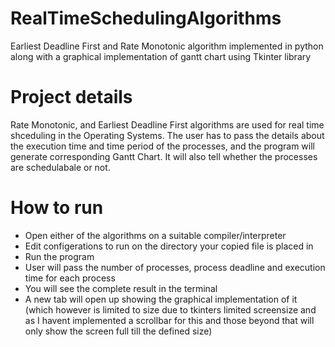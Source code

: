 # RealTimeSchedulingAlgorithms
Earliest Deadline First and Rate Monotonic algorithm implemented in python along with a graphical implementation of gantt chart using Tkinter library

# Project details
Rate Monotonic, and Earliest Deadline First algorithms are used for real time shceduling in the Operating Systems. The user has to pass the details about the execution time and time period of the processes, and the program will generate corresponding Gantt Chart. It will also tell whether the processes are schedulabale or not.


# How to run
* Open either of the algorithms on a suitable compiler/interpreter
* Edit configerations to run on the directory your copied file is placed in
* Run the program
* User will pass the number of processes, process deadline and execution time for each process
* You will see the complete result in the terminal
* A new tab will open up showing the graphical implementation of it (which however is limited to size due to tkinters limited screensize and as I havent implemented a scrollbar for this and those beyond that will only show the screen full till the defined size)
  
